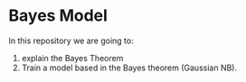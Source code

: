 # Bayes Model

In this repository we are going to:
1. explain the Bayes Theorem 
2. Train a model based in the Bayes theorem (Gaussian NB).
